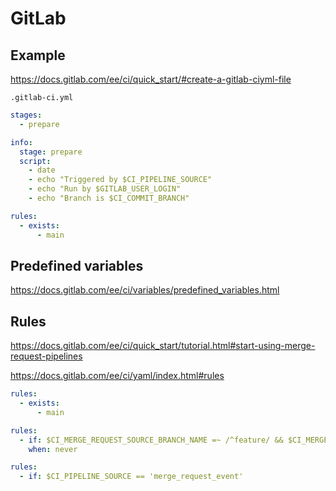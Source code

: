 # GitLab

## Example

https://docs.gitlab.com/ee/ci/quick_start/#create-a-gitlab-ciyml-file

`.gitlab-ci.yml`
```yaml
stages:
  - prepare

info:
  stage: prepare
  script:
    - date
    - echo "Triggered by $CI_PIPELINE_SOURCE"
    - echo "Run by $GITLAB_USER_LOGIN"
    - echo "Branch is $CI_COMMIT_BRANCH"

rules:
  - exists:
      - main
```

## Predefined variables

https://docs.gitlab.com/ee/ci/variables/predefined_variables.html

## Rules

https://docs.gitlab.com/ee/ci/quick_start/tutorial.html#start-using-merge-request-pipelines

https://docs.gitlab.com/ee/ci/yaml/index.html#rules

```yaml
rules:
  - exists:
      - main
```

```yaml
rules:
  - if: $CI_MERGE_REQUEST_SOURCE_BRANCH_NAME =~ /^feature/ && $CI_MERGE_REQUEST_TARGET_BRANCH_NAME != $CI_DEFAULT_BRANCH
    when: never
```

```yaml
rules:
  - if: $CI_PIPELINE_SOURCE == 'merge_request_event'
```
